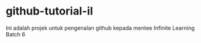 # github-tutorial-il
Ini adalah projek untuk pengenalan github kepada mentee Infinite Learning Batch 6
